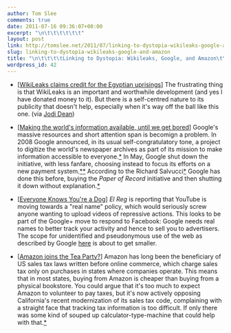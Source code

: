 ```yaml
---
author: Tom Slee
comments: true
date: 2011-07-16 09:36:07+00:00
excerpt: "\n\t\t\t\t\t\t"
layout: post
link: http://tomslee.net/2011/07/linking-to-dystopia-wikileaks-google-and-amazon.html
slug: linking-to-dystopia-wikileaks-google-and-amazon
title: "\n\t\t\t\tLinking to Dystopia: Wikileaks, Google, and Amazon\t\t"
wordpress_id: 42
---
```



				



  * [[WikiLeaks claims credit for the Egyptian uprisings](http://thenextweb.com/me/2011/07/10/why-egypt-wasnt-waiting-for-wikileaks-to-ignite-a-revolution/)] The frustrating thing is that WikiLeaks is an important and worthwhile development (and yes I have donated money to it). But there is a self-centred nature to its publicity that doesn't help, especially when it's way off the ball like this one. (via [Jodi Dean](http://jdeanicite.typepad.com/i_cite/2011/07/why-egypt-wasnt-waiting-for-wikileaks-to-ignite-a-revolution.html))


  * [[Making the world's information available, until we get bored](http://www.miller-mccune.com/media/how-google-disrespected-mexican-history-33540/)] Google's massive resources and short attention span is becomign a problem. In 2008 Google announced, in its usual self-congratulatory tone, a project to digitize the world's newspaper archives as part of its mission to make information accessible to everyone.[*](http://googleblog.blogspot.com/2008/09/bringing-history-online-one-newspaper.html) In May, Google shut down the initiative, with less fanfare, choosing instead to focus its efforts on a new payment system.[*](http://searchengineland.com/google-shuts-down-ambitious-newspaper-scanning-project-77970)[*](http://thephoenix.com/BLOGS/phlog/archive/2011/05/19/google-abandons-master-plan-to-archive-the-world-s-newspapers.aspx) According to the Richard Salvucci[*](http://www.miller-mccune.com/media/how-google-disrespected-mexican-history-33540/) Google has done this before, buying the _Paper of Record_ initiative and then shutting it down without explanation.[*](https://paperofrecord.hypernet.ca/default.asp)


  * [[Everyone Knows You're a Dog](http://www.theregister.co.uk/2011/07/14/google_profiles_youtube_verification_id/)] _El Reg_ is reporting that YouTube is moving towards a "real name" policy, which would seriously screw anyone wanting to upload videos of repressive actions. This looks to be part of the Google+ move to respond to Facebook: Google needs real names to better track your activity and hence to sell you to advertisers. The scope for unidentified and pseudonymous use of the web as described by Google [here](http://googlepublicpolicy.blogspot.com/2011/02/freedom-to-be-who-you-want-to-be.html) is about to get smaller.


  * [[Amazon joins the Tea Party?](http://www.slate.com/id/2299051/pagenum/all)] Amazon has long been the beneficiary of US sales tax laws written before online commerce, which charge sales tax only on purchases in states where companies operate. This means that in most states, buying from Amazon is cheaper than buying from a physical bookstore. You could argue that it's too much to expect Amazon to volunteer to pay taxes, but it's now actively opposing California's recent modernization of its sales tax code, complaining with a straight face that tracking tax information is too difficult. If only there was some kind of souped up calculator-type-machine that could help with that.[*](http://www.nytimes.com/2011/07/12/technology/amazon-backs-end-to-online-sales-tax-in-california.html)


		
